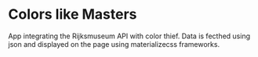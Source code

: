 Colors like Masters
====================

App integrating the Rijksmuseum API with color thief. Data is fecthed using json and displayed on the page using materializecss frameworks.



